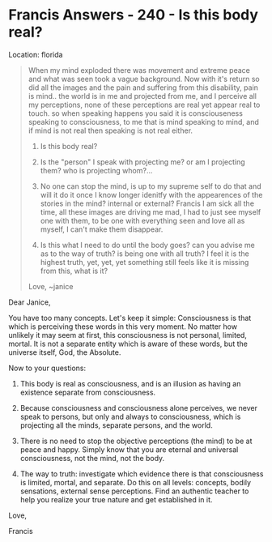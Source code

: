 # Francis Answers - 240 - Is this body real?

Location: florida

>When my mind exploded there was movement and extreme peace and what was seen took a vague background. Now with it's return so did all the images and the pain and suffering from this disability, pain is mind.. the world is in me and projected from me, and I perceive all my perceptions, none of these perceptions are real yet appear real to touch. so when speaking happens you said it is consciouseness speaking to consciousness, to me that is mind speaking to mind, and if mind is not real then speaking is not real either.
>
>1. Is this body real?
>
>2. Is the "person" I speak with projecting me? or am I projecting them? who is projecting whom?...
>
>3. No one can stop the mind, is up to my supreme self to do that and will it do it once I know longer idenitfy with the appearences of the stories in the mind? internal or external? Francis I am sick all the time, all these images are driving me mad, I had to just see myself one with them, to be one with everything seen and love all as myself, I can't make them disappear.
>
>4. Is this what I need to do until the body goes? can you advise me as to the way of truth? is being one with all truth? I feel it is the highest truth, yet, yet, yet something still feels like it is missing from this, what is it?
>
>Love, ~janice

Dear Janice,

You have too many concepts. Let's keep it simple: Consciousness is that which is perceiving these words in this very moment. No matter how unlikely it may seem at first, this consciousness is not personal, limited, mortal. It is not a separate entity which is aware of these words, but the universe itself, God, the Absolute.

Now to your questions:

1. This body is real as consciousness, and is an illusion as having an existence separate from consciousness.

2. Because consciousness and consciousness alone perceives, we never speak to persons, but only and always to consciousness, which is projecting all the minds, separate persons, and the world.

3. There is no need to stop the objective perceptions (the mind) to be at peace and happy. Simply know that you are eternal and universal consciousness, not the mind, not the body.

4. The way to truth: investigate which evidence there is that consciousness is limited, mortal, and separate. Do this on all levels: concepts, bodily sensations, external sense perceptions. Find an authentic teacher to help you realize your true nature and get established in it.

Love,

Francis